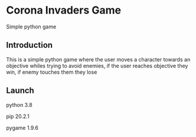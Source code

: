 # Corona Invaders Game
Simple python game 

## Introduction
This is a simple python game where the user moves a character towards an objective whiles trying to avoid enemies, if the user reaches objective they win, if enemy touches them they lose

## Launch
python 3.8

pip 20.2.1

pygame 1.9.6
